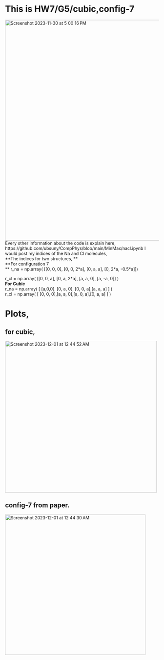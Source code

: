 # This is HW7/G5/cubic,config-7 
<img width="723" alt="Screenshot 2023-11-30 at 5 00 16 PM" src="https://github.com/uarif/23-Homework7G5/assets/13534352/a3114580-6d97-4288-a067-ad7468ec8a44">
Every other information about the code is explain here,
https://github.com/ubsuny/CompPhys/blob/main/MinMax/nacl.ipynb
I would post my indices of the Na and Cl molecules,<br>
**The indices for two structures, **<br>
**For configuration 7 <br>**
r_na = np.array( [[0, 0, 0], [0, 0, 2*a], [0, a, a], [0, 2*a, -0.5*a]]) <br>

r_cl = np.array( [[0, 0, a], [0, a, 2*a], [a, a, 0], [a, -a, 0]] )<br>
**For Cubic**<br>
r_na = np.array( [ [a,0,0], [0, a, 0], [0, 0, a],[a, a, a] ] )<br>
r_cl = np.array( [ [0, 0, 0],[a, a, 0],[a, 0, a],[0, a, a] ] )<br>
# Plots, 
## for cubic, 

<img width="497" alt="Screenshot 2023-12-01 at 12 44 52 AM" src="https://github.com/uarif/23-Homework7G5/assets/13534352/a6cdf131-94d6-47ae-b1e9-85ff6a5a0b4d">

## config-7 from paper. 

<img width="460" alt="Screenshot 2023-12-01 at 12 44 30 AM" src="https://github.com/uarif/23-Homework7G5/assets/13534352/54e4086d-27a0-44c0-aaf3-1d3db85dda95">
